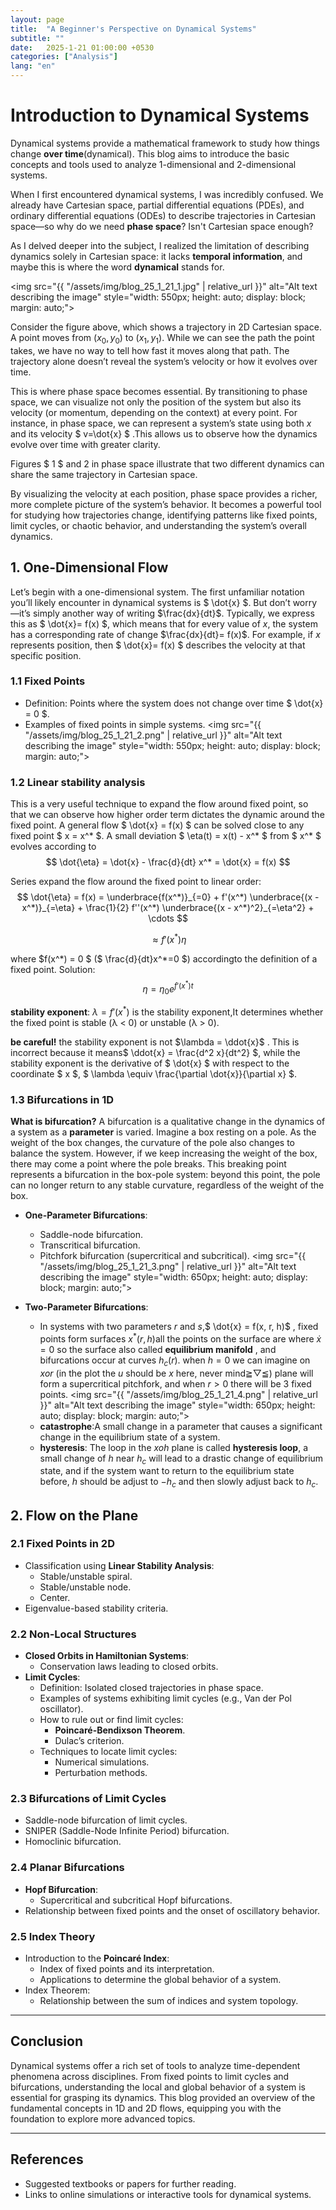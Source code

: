 ```yaml
---
layout: page
title:  "A Beginner's Perspective on Dynamical Systems"
subtitle: ""
date:   2025-1-21 01:00:00 +0530
categories: ["Analysis"]
lang: "en"
---
```

# Introduction to Dynamical Systems

Dynamical systems provide a mathematical framework to study how things change **over time**(dynamical). This blog aims to introduce the basic concepts and tools used to analyze 1-dimensional and 2-dimensional systems. 


When I first encountered dynamical systems, I was incredibly confused. We already have Cartesian space, partial differential equations (PDEs), and ordinary differential equations (ODEs) to describe trajectories in Cartesian space—so why do we need **phase space**? Isn't Cartesian space enough?

As I delved deeper into the subject, I realized the limitation of describing dynamics solely in Cartesian space: it lacks **temporal information**, and maybe this is where the word **dynamical** stands for.

<img src="{{ "/assets/img/blog_25_1_21_1.jpg" | relative_url }}" alt="Alt text describing the image" style="width: 550px; height: auto; display: block; margin: auto;">


Consider the figure above, which shows a trajectory in 2D Cartesian space. A point moves from $(x_0,y_0)$ to $(x_1,y_1)$. While we can see the path the point takes, we have no way to tell how fast it moves along that path. The trajectory alone doesn’t reveal the system’s velocity or how it evolves over time.

This is where phase space becomes essential. By transitioning to phase space, we can visualize not only the position of the system but also its velocity (or momentum, depending on the context) at every point. For instance, in phase space, we can represent a system’s state using both $x$ and its velocity $  v=\dot{x}  $ .This allows us to observe how the dynamics evolve over time with greater clarity.

Figures $ 1 $ and $2$ in phase space illustrate that two different dynamics can share the same trajectory in Cartesian space.

By visualizing the velocity at each position, phase space provides a richer, more complete picture of the system’s behavior. It becomes a powerful tool for studying how trajectories change, identifying patterns like fixed points, limit cycles, or chaotic behavior, and understanding the system’s overall dynamics.


## 1. One-Dimensional Flow
Let’s begin with a one-dimensional system. The first unfamiliar notation you’ll likely encounter in dynamical systems is $ \dot{x}  $. But don’t worry—it’s simply another way of writing $\frac{dx}{dt}$. Typically, we express this as $ \dot{x}= f(x)  $, which means that for every value of $x$, the system has a corresponding rate of change $\frac{dx}{dt}= f(x)$. For example, if $x$ represents position, then $ \dot{x}= f(x)  $ describes the velocity at that specific position.

### 1.1 Fixed Points
- Definition: Points where the system does not change over time $ \dot{x} = 0 $. 
- Examples of fixed points in simple systems.
<img src="{{ "/assets/img/blog_25_1_21_2.png" | relative_url }}" alt="Alt text describing the image" style="width: 550px; height: auto; display: block; margin: auto;">

### 1.2 Linear stability analysis
This is a very useful technique to expand the flow around fixed point, so that we can observe how higher order term dictates the dynamic around the fixed point.
A general flow $ \dot{x} = f(x) $ can be solved close to any fixed point $ x = x^* $.  A small deviation $ \eta(t) = x(t) - x^* $ from $ x^* $ evolves according to  
$$
\dot{\eta} = \dot{x} - \frac{d}{dt} x^* = \dot{x} = f(x)
$$

Series expand the flow around the fixed point to linear order:  
$$
\dot{\eta} = f(x) = \underbrace{f(x^*)}_{=0} + f'(x^*) \underbrace{(x - x^*)}_{=\eta} + \frac{1}{2} f''(x^*) \underbrace{(x - x^*)^2}_{=\eta^2} + \cdots
$$

$$
\approx f'(x^*) \eta
$$

where  $f(x^*) = 0 $ ($ \frac{d}{dt}x^\*=0 $)  accordingto the definition of a fixed point. Solution:
$$
\eta = \eta_0 e^{f'(x^*)t}
$$

**stability exponent**: $\lambda = f'(x^*)$ is the stability exponent,It determines whether the fixed point is stable (λ < 0) or unstable (λ > 0).

**be careful!** the stability exponent is not  $\lambda = \ddot{x}$ . This is incorrect because it means$ \ddot{x} = \frac{d^2 x}{dt^2} $, while the stability exponent is the derivative of $ \dot{x} $ with respect to the coordinate $ x $, $ \lambda \equiv \frac{\partial \dot{x}}{\partial x} $.


### 1.3 Bifurcations in 1D
**What is bifurcation?** A bifurcation is a qualitative change in the dynamics of a system as a **parameter** is varied. Imagine a box resting on a pole. As the weight of the box changes, the curvature of the pole also changes to balance the system. However, if we keep increasing the weight of the box, there may come a point where the pole breaks. This breaking point represents a bifurcation in the box-pole system: beyond this point, the pole can no longer return to any stable curvature, regardless of the weight of the box.

- **One-Parameter Bifurcations**:
  - Saddle-node bifurcation.
  - Transcritical bifurcation.
  - Pitchfork bifurcation (supercritical and subcritical).
<img src="{{ "/assets/img/blog_25_1_21_3.png" | relative_url }}" alt="Alt text describing the image" style="width: 650px; height: auto; display: block; margin: auto;">

- **Two-Parameter Bifurcations**:
  - In systems with two parameters $r$ and $s$,$ \dot{x} = f(x, r, h)$ , fixed points form surfaces
$x^*(r, h)$all the points on the surface are where $\dot{x}=0$ so the surface also called **equilibrium manifold** , and bifurcations occur at curves $h_c (r)$. when $h=0$ we can imagine on $xor$ (in the plot the $u$ should be $x$ here, never mind≧▽≦) plane will form a supercritical pitchfork, and when $r>0$ there will be 3 fixed points.
<img src="{{ "/assets/img/blog_25_1_21_4.png" | relative_url }}" alt="Alt text describing the image" style="width: 650px; height: auto; display: block; margin: auto;">
  - **catastrophe**:A small change in a parameter that causes a significant change in the equilibrium state of a system.
  - **hysteresis**: The loop in the $xoh$ plane is called **hysteresis loop**, a small change of $h$ near $h_c$ will lead to a drastic change of equilibrium state, and if the system want to return to the equilibrium state before, $h$ should be adjust to $-h_c$ and then slowly adjust back to $h_c$.

## 2. Flow on the Plane

### 2.1 Fixed Points in 2D
- Classification using **Linear Stability Analysis**:
  - Stable/unstable spiral.
  - Stable/unstable node.
  - Center.
- Eigenvalue-based stability criteria.

### 2.2 Non-Local Structures
- **Closed Orbits in Hamiltonian Systems**:
  - Conservation laws leading to closed orbits.
- **Limit Cycles**:
  - Definition: Isolated closed trajectories in phase space.
  - Examples of systems exhibiting limit cycles (e.g., Van der Pol oscillator).
  - How to rule out or find limit cycles:
    - **Poincaré-Bendixson Theorem**.
    - Dulac’s criterion.
  - Techniques to locate limit cycles:
    - Numerical simulations.
    - Perturbation methods.

### 2.3 Bifurcations of Limit Cycles
- Saddle-node bifurcation of limit cycles.
- SNIPER (Saddle-Node Infinite Period) bifurcation.
- Homoclinic bifurcation.

### 2.4 Planar Bifurcations
- **Hopf Bifurcation**:
  - Supercritical and subcritical Hopf bifurcations.
- Relationship between fixed points and the onset of oscillatory behavior.

### 2.5 Index Theory
- Introduction to the **Poincaré Index**:
  - Index of fixed points and its interpretation.
  - Applications to determine the global behavior of a system.
- Index Theorem:
  - Relationship between the sum of indices and system topology.

---

## Conclusion

Dynamical systems offer a rich set of tools to analyze time-dependent phenomena across disciplines. From fixed points to limit cycles and bifurcations, understanding the local and global behavior of a system is essential for grasping its dynamics. This blog provided an overview of the fundamental concepts in 1D and 2D flows, equipping you with the foundation to explore more advanced topics.

---

## References
- Suggested textbooks or papers for further reading.
- Links to online simulations or interactive tools for dynamical systems.



